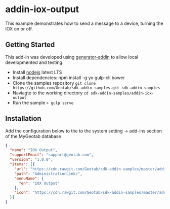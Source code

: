 # addin-iox-output
This example demonstrates how to send a message to a device, turning the IOX on or off.

## Getting Started

This add-in was developed using [generator-addin](https://github.com/Geotab/generator-addin) to allow local developmented and testing.

* Install [nodejs](https://nodejs.org/en/) latest LTS
* Install dependencies: npm install -g yo gulp-cli bower
* Clone the samples repository `git clone https://github.com/Geotab/sdk-addin-samples.git sdk-addin-samples`
* Naviagte to the working directory `cd sdk-addin-samples/addin-iox-output`
* Run the sample `> gulp serve`

## Installation
Add the configuration below to the to the system setting -> add-ins section of the MyGeotab database

```json
{
  "name": "IOX Output",
  "supportEmail": "support@geotab.com",
  "version": "1.0.0",
  "items": [{
    "url": "https://cdn.rawgit.com/Geotab/sdk-addin-samples/master/addin-iox-output/dist/ioxOutput.html",
    "path": "AdministrationLink/",
    "menuName": {
      "en": "IOX Output"
    },
    "icon": "https://cdn.rawgit.com/Geotab/sdk-addin-samples/master/addin-iox-output/dist/images/icon.svg"
  }]
}
```

